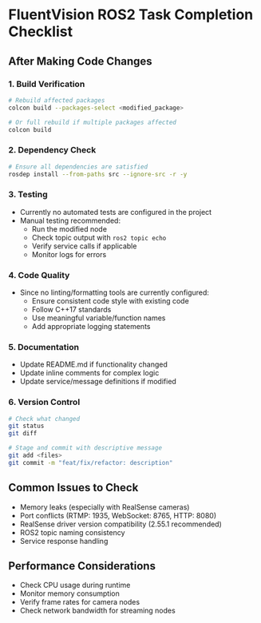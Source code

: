 # FluentVision ROS2 Task Completion Checklist

## After Making Code Changes

### 1. Build Verification
```bash
# Rebuild affected packages
colcon build --packages-select <modified_package>

# Or full rebuild if multiple packages affected
colcon build
```

### 2. Dependency Check
```bash
# Ensure all dependencies are satisfied
rosdep install --from-paths src --ignore-src -r -y
```

### 3. Testing
- Currently no automated tests are configured in the project
- Manual testing recommended:
  - Run the modified node
  - Check topic output with `ros2 topic echo`
  - Verify service calls if applicable
  - Monitor logs for errors

### 4. Code Quality
- Since no linting/formatting tools are currently configured:
  - Ensure consistent code style with existing code
  - Follow C++17 standards
  - Use meaningful variable/function names
  - Add appropriate logging statements

### 5. Documentation
- Update README.md if functionality changed
- Update inline comments for complex logic
- Update service/message definitions if modified

### 6. Version Control
```bash
# Check what changed
git status
git diff

# Stage and commit with descriptive message
git add <files>
git commit -m "feat/fix/refactor: description"
```

## Common Issues to Check
- Memory leaks (especially with RealSense cameras)
- Port conflicts (RTMP: 1935, WebSocket: 8765, HTTP: 8080)
- RealSense driver version compatibility (2.55.1 recommended)
- ROS2 topic naming consistency
- Service response handling

## Performance Considerations
- Check CPU usage during runtime
- Monitor memory consumption
- Verify frame rates for camera nodes
- Check network bandwidth for streaming nodes